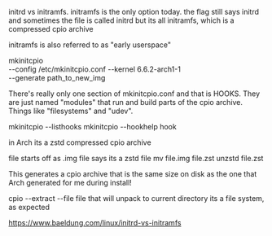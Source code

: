 initrd vs initramfs. initramfs is the only option today. the flag still says initrd and sometimes the file is called initrd but its all initramfs, which is a compressed cpio archive

initramfs is also referred to as "early userspace"

mkinitcpio \
--config /etc/mkinitcpio.conf
--kernel 6.6.2-arch1-1 \
--generate path_to_new_img

There's really only one section of mkinitcpio.conf and that is HOOKS. They are just named "modules" that run and build parts of the cpio archive. Things like "filesystems" and "udev".

mkinitcpio --listhooks
mkinitcpio --hookhelp hook


in Arch its a zstd compressed cpio archive

file starts off as .img
file says its a zstd file
mv file.img file.zst
unzstd file.zst

This generates a cpio archive that is the same size on disk as the one that Arch generated for me during install!

cpio --extract --file file
that will unpack to current directory
its a file system, as expected


https://www.baeldung.com/linux/initrd-vs-initramfs